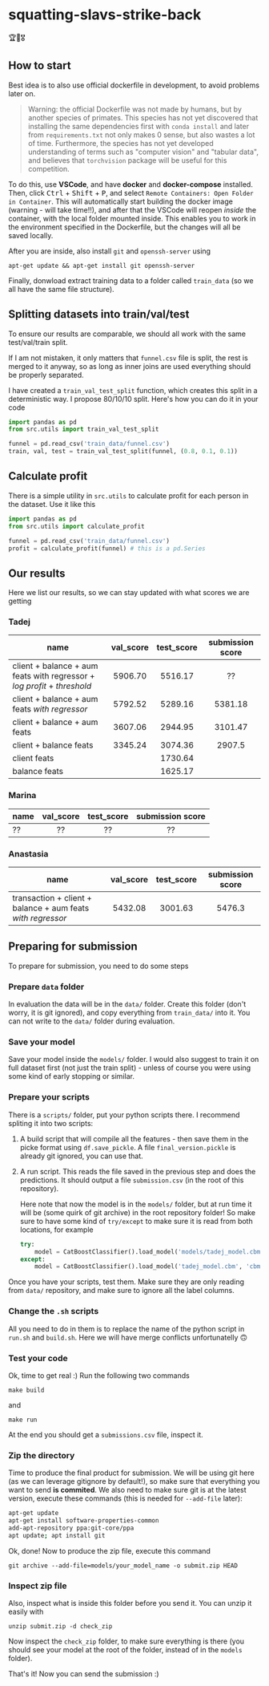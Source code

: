# squatting-slavs-strike-back
🏆🌟🎖️

## How to start

Best idea is to also use official dockerfile in development, to avoid problems later on.

> Warning: the official Dockerfile was not made by humans, but by another species of primates. This species has not yet discovered that installing the same dependencies first with `conda install` and later from `requirements.txt` not only makes 0 sense, but also wastes a lot of time. Furthermore, the species has not yet developed understanding of terms such as "computer vision" and "tabular data", and believes that `torchvision` package will be useful for this competition.

To do this, use **VSCode**, and have **docker** and **docker-compose** installed. Then, click <kbd>Ctrl</kbd> + <kbd>Shift</kbd> + <kbd>P</kbd>, and select `Remote Containers: Open Folder in Container`. This will automatically start building the docker image (warning - will take time!!), and after that the VSCode will reopen *inside* the container, with the local folder mounted inside. This enables you to work in the environment specified in the Dockerfile, but the changes will all be saved locally.

After you are inside, also install `git` and `openssh-server` using
```
apt-get update && apt-get install git openssh-server
```

Finally, donwload extract training data to a folder called `train_data` (so we all have the same file structure).

## Splitting datasets into train/val/test

To ensure our results are comparable, we should all work with the same test/val/train split.

If I am not mistaken, it only matters that `funnel.csv` file is split, the rest is merged to it anyway, so as long as inner joins are used everything should be properly separated.

I have created a `train_val_test_split` function, which creates this split in a deterministic way. I propose 80/10/10 split. Here's how you can do it in your code

```python
import pandas as pd
from src.utils import train_val_test_split

funnel = pd.read_csv('train_data/funnel.csv')
train, val, test = train_val_test_split(funnel, (0.8, 0.1, 0.1))
```

## Calculate profit

There is a simple utility in `src.utils` to calculate profit for each person in the dataset. Use it like this

```python
import pandas as pd
from src.utils import calculate_profit

funnel = pd.read_csv('train_data/funnel.csv')
profit = calculate_profit(funnel) # this is a pd.Series
```

## Our results

Here we list our results, so we can stay updated with what scores we are getting

### Tadej

| name        | val_score  | test_score | submission score |
| ------------|:----------:|:----------:|:----------------:|
| client + balance + aum feats with regressor + *log profit* + *threshold* | 5906.70 | 5516.17 | ?? |
| client + balance + aum feats *with regressor* | 5792.52 | 5289.16 | 5381.18 |
| client + balance + aum feats  | 3607.06 | 2944.95 | 3101.47 |
| client + balance feats  | 3345.24 | 3074.36 | 2907.5 |
| client feats            | | 1730.64 | |
| balance feats           | | 1625.17 | |

### Marina

| name        | val_score  | test_score | submission score |
| ------------|:----------:|:----------:|:----------------:|
| ??  | ?? | ?? | ?? |

### Anastasia

| name        | val_score  | test_score | submission score |
| ------------|:----------:|:----------:|:----------------:|
| transaction + client + balance + aum feats *with regressor*   | 5432.08 | 3001.63 | 5476.3 |


## Preparing for submission

To prepare for submission, you need to do some steps

### Prepare `data` folder

In evaluation the data will be in the `data/` folder. Create this folder (don't worry, it is git ignored), and copy everything from `train_data/` into it. You can not write to the `data/` folder during evaluation.

### Save your model

Save your model inside the `models/` folder. I would also suggest to train it on full dataset first (not just the train split) - unless of course you were using some kind of early stopping or similar.

### Prepare your scripts

There is a `scripts/` folder, put your python scripts there. I recommend spliting it into two scripts:
1. A build script that will compile all the features - then save them in the picke format using `df.save_pickle`. A file `final_version.pickle` is already git ignored, you can use that.
2. A run script. This reads the file saved in the previous step and does the predictions. It should output a file `submission.csv` (in the root of this repository).

    Here note that now the model is in the `models/` folder, but at run time it will be (some quirk of git archive) in the root repository folder! So make sure to have some kind of `try/except` to make sure it is read from both locations, for example

    ```python
    try:
        model = CatBoostClassifier().load_model('models/tadej_model.cbm', 'cbm')
    except:
        model = CatBoostClassifier().load_model('tadej_model.cbm', 'cbm')
    ```

Once you have your scripts, test them. Make sure they are only reading from `data/` repository, and make sure to ignore all the label columns.

### Change the `.sh` scripts

All you need to do in them is to replace the name of the python script in `run.sh` and `build.sh`. Here we will have merge conflicts unfortunatelly 🙃

### Test your code

Ok, time to get real :) Run the following two commands

```
make build
```

and
```
make run
```

At the end you should get a `submissions.csv` file, inspect it.

### Zip the directory

Time to produce the final product for submission. We will be using git here (as we can leverage gitignore by default!), so make sure that everything you want to send **is commited**. We also need to make sure git is at the latest version, execute these commands (this is needed for `--add-file` later):

```sh
apt-get update
apt-get install software-properties-common
add-apt-repository ppa:git-core/ppa
apt update; apt install git
```

Ok, done! Now to produce the zip file, execute this command

```
git archive --add-file=models/your_model_name -o submit.zip HEAD
```

### Inspect zip file

Also, inspect what is inside this folder before you send it. You can unzip it easily with
```
unzip submit.zip -d check_zip
```

Now inspect the `check_zip` folder, to make sure everything is there (you should see your model at the root of the folder, instead of in the `models` folder).

That's it! Now you can send the submission :)